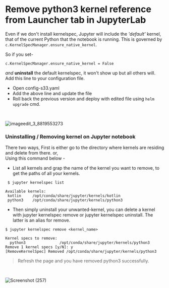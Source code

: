 # Remove python3 kernel reference from Launcher tab in JupyterLab

Even if we don't install kernelspec, Jupyter will include the *'default'* kernel, that of the current Python that the notebook is running. This is governed by `c.KernelSpecManager.ensure_native_kernel`. 
</br>

So if you set-
```
c.KernelSpecManager.ensure_native_kernel = False
```
*and* **uninstall** the default kernelspec, it won't show up but all others will.
</br>
Add this line to your configuration file. 
- Open config-s33.yaml 
- Add the above line and update the file
- Roll back the previous version and deploy with edited file using `helm upgrade` cmd. 

</br>

![imageedit_3_8819553273](https://user-images.githubusercontent.com/58527347/147477163-f4755bf2-d45f-4d16-83c9-11606700fb45.jpg)

### Uninstalling / Removing kernel on Jupyter notebook

There two ways, First is either go to the directory where kernels are residing and delete from there. or, </br>
Using this command below - </br>

- List all kernels and grap the name of the kernel you want to remove, to get the paths of all your kernels.
```
 $ jupyter kernelspec list 
 ```
 ```
 Available kernels:
  kotlin     /opt/conda/share/jupyter/kernels/kotlin
  python3    /opt/conda/share/jupyter/kernels/python3
 ```
 
- Then simply uninstall your unwanted-kernel, you can delete a kernel with jupyter kernelspec remove or jupyter kernelspec uninstall. The latter is an alias for remove. 
```
$ jupyter kernelspec remove <kernel_name>
```
```
Kernel specs to remove:
  python3               /opt/conda/share/jupyter/kernels/python3
Remove 1 kernel specs [y/N]: y
[RemoveKernelSpec] Removed /opt/conda/share/jupyter/kernels/python3
```
> Refresh the page and you have removed python3 successfully.

</br>

![Screenshot (257)](https://user-images.githubusercontent.com/58527347/147488364-4b25729a-1c22-432f-bc44-b98b6f8180b9.png)



